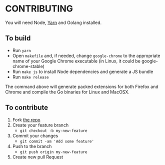# CONTRIBUTING

You will need Node, [Yarn](https://yarnpkg.com/) and Golang installed.

## To build
- Run `yarn`
- Open `makefile` and, if needed, change `google-chrome` to the appropriate name of your Google Chrome executable (in Linux, it could be google-chrome-stable)
- Run `make js` to install Node dependencies and generate a JS bundle
- Run `make release`

The command above will generate packed extensions for both Firefox and Chrome and compile the Go binaries for Linux and MacOSX.

## To contribute

1. Fork [the repo](https://github.com/dannyvankooten/browserpass)
2. Create your feature branch
   * `git checkout -b my-new-feature`
3. Commit your changes
   * `git commit -am 'Add some feature'`
4. Push to the branch
   * `git push origin my-new-feature`
5. Create new pull Request
